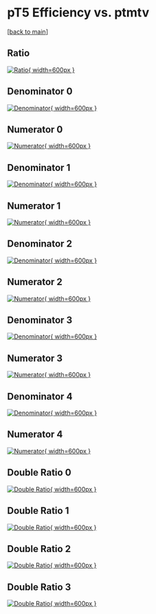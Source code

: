 # pT5 Efficiency vs. ptmtv

[[back to main](./)]



## Ratio

[![Ratio](../mtv/var/pT5_xtr_11_1_eff_ptmtv.png){ width=600px }](../mtv/var/pT5_xtr_11_1_eff_ptmtv.pdf)

## Denominator 0

[![Denominator](../mtv/den/pT5_xtr_11_1_eff_ptmtv_den0.png){ width=600px }](../mtv/den/pT5_xtr_11_1_eff_ptmtv_den0.pdf)

## Numerator 0

[![Numerator](../mtv/num/pT5_xtr_11_1_eff_ptmtv_num0.png){ width=600px }](../mtv/num/pT5_xtr_11_1_eff_ptmtv_num0.pdf)

## Denominator 1

[![Denominator](../mtv/den/pT5_xtr_11_1_eff_ptmtv_den1.png){ width=600px }](../mtv/den/pT5_xtr_11_1_eff_ptmtv_den1.pdf)

## Numerator 1

[![Numerator](../mtv/num/pT5_xtr_11_1_eff_ptmtv_num1.png){ width=600px }](../mtv/num/pT5_xtr_11_1_eff_ptmtv_num1.pdf)

## Denominator 2

[![Denominator](../mtv/den/pT5_xtr_11_1_eff_ptmtv_den2.png){ width=600px }](../mtv/den/pT5_xtr_11_1_eff_ptmtv_den2.pdf)

## Numerator 2

[![Numerator](../mtv/num/pT5_xtr_11_1_eff_ptmtv_num2.png){ width=600px }](../mtv/num/pT5_xtr_11_1_eff_ptmtv_num2.pdf)

## Denominator 3

[![Denominator](../mtv/den/pT5_xtr_11_1_eff_ptmtv_den3.png){ width=600px }](../mtv/den/pT5_xtr_11_1_eff_ptmtv_den3.pdf)

## Numerator 3

[![Numerator](../mtv/num/pT5_xtr_11_1_eff_ptmtv_num3.png){ width=600px }](../mtv/num/pT5_xtr_11_1_eff_ptmtv_num3.pdf)

## Denominator 4

[![Denominator](../mtv/den/pT5_xtr_11_1_eff_ptmtv_den4.png){ width=600px }](../mtv/den/pT5_xtr_11_1_eff_ptmtv_den4.pdf)

## Numerator 4

[![Numerator](../mtv/num/pT5_xtr_11_1_eff_ptmtv_num4.png){ width=600px }](../mtv/num/pT5_xtr_11_1_eff_ptmtv_num4.pdf)

## Double Ratio 0

[![Double Ratio](../mtv/ratio/pT5_xtr_11_1_eff_ptmtv_ratio0.png){ width=600px }](../mtv/ratio/pT5_xtr_11_1_eff_ptmtv_ratio0.pdf)

## Double Ratio 1

[![Double Ratio](../mtv/ratio/pT5_xtr_11_1_eff_ptmtv_ratio1.png){ width=600px }](../mtv/ratio/pT5_xtr_11_1_eff_ptmtv_ratio1.pdf)

## Double Ratio 2

[![Double Ratio](../mtv/ratio/pT5_xtr_11_1_eff_ptmtv_ratio2.png){ width=600px }](../mtv/ratio/pT5_xtr_11_1_eff_ptmtv_ratio2.pdf)

## Double Ratio 3

[![Double Ratio](../mtv/ratio/pT5_xtr_11_1_eff_ptmtv_ratio3.png){ width=600px }](../mtv/ratio/pT5_xtr_11_1_eff_ptmtv_ratio3.pdf)

